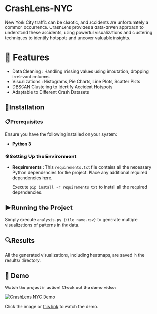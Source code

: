 # CrashLens-NYC
New York City traffic can be chaotic, and accidents are unfortunately a common occurrence. CrashLens provides a data-driven approach to understand these accidents, using powerful visualizations and clustering techniques to identify hotspots and uncover valuable insights.


# 🚀 Features
- Data Cleaning : Handling missing values using imputation, dropping irrelevant columns
- Visualizations : Histograms, Pie Charts, Line Plots, Scatter Plots
- DBSCAN Clustering to Identify Accident Hotspots
- Adaptable to Different Crash Datasets

## **🔧Installation**

### **📋Prerequisites**
Ensure you have the following installed on your system:
- **Python 3**

### **⚙️Setting Up the Environment**
- **Requirements** :
  This `requirements.txt` file contains all the necessary Python dependencies for the project. Place any additional required dependencies here.

  Execute `pip install -r requirements.txt` to install all the required dependencies.

## **▶️Running the Project**

Simply execute `analysis.py {file_name.csv}` to generate multiple visualizations of patterns in the data. 

## **🔍Results**

All the generated visualizations, including heatmaps, are saved in the results/ directory.

## 🎥 Demo 

Watch the project in action! Check out the demo video:
  
[![CrashLens NYC Demo](https://img.youtube.com/vi/N49rF5-mmL0/0.jpg)](https://youtu.be/N49rF5-mmL0)  

Click the image or [this link](https://youtu.be/N49rF5-mmL0) to watch the demo.